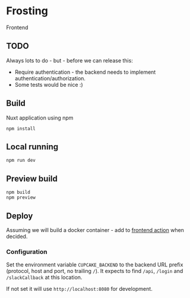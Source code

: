 # Frosting

Frontend

## TODO

Always lots to do - but - before we can release this:

- Require authentication - the backend needs to implement authentication/authorization.
- Some tests would be nice :)

## Build

Nuxt application using npm

    npm install

## Local running

    npm run dev

## Preview build

    npm build
    npm preview

## Deploy

Assuming we will build a docker container - add to [frontend action](../.github/workflows/frontend.yaml) when decided.

### Configuration

Set the environment variable `CUPCAKE_BACKEND` to the backend URL prefix (protocol, host and port, no trailing `/`). It
expects to find `/api`, `/login` and `/slackCallback` at this location.

If not set it will use `http://localhost:8080` for development.
